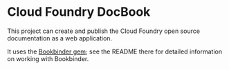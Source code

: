 # Cloud Foundry DocBook

This project can create and publish the Cloud Foundry open source documentation as a web application.

It uses the [Bookbinder gem](http://github.com/pivotal-cf/docs-bookbinder); see the README there for detailed information on working with Bookbinder.

